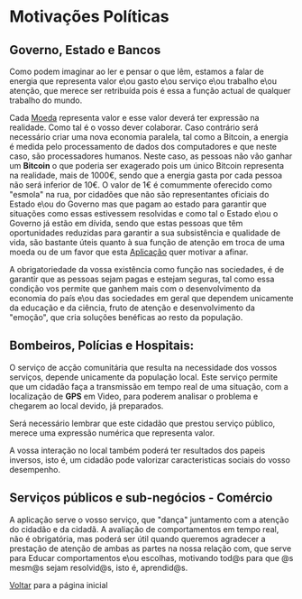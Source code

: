 # Motivações Políticas

## Governo, Estado e Bancos

Como podem imaginar ao ler e pensar o que lêm, estamos a falar de energia que representa valor e\ou gasto e\ou serviço e\ou trabalho e\ou atenção, que merece ser retribuída pois é essa a função actual de qualquer trabalho do mundo. 

Cada [Moeda](./MOEDA.md) representa valor e esse valor deverá ter expressão na realidade. Como tal é o vosso dever colaborar. Caso contrário será necessário criar uma nova economia paralela, tal como a Bitcoin,  a energia é medida pelo processamento de dados dos computadores e que neste caso, são processadores humanos. Neste caso, as pessoas não vão ganhar um <b>Bitcoin</b> o que poderia ser exagerado pois um único Bitcoin representa na realidade, mais de 1000€, sendo que a energia gasta por cada pessoa não será inferior de 10€. O valor de 1€ é comummente oferecido como "esmola" na rua, por cidadões que não são representantes oficiais do Estado e\ou do Governo mas que pagam ao estado para garantir que situações como essas estivessem resolvidas e como tal o Estado e\ou o Governo já estão em dívida, sendo que estas pessoas que têm oportunidades reduzidas para garantir a sua subsistência e qualidade de vida, são bastante úteis quanto à sua função de atenção em troca de uma moeda ou de um favor que esta [Aplicação](./APP.md) quer motivar a afinar.

A obrigatoriedade da vossa existência como função nas sociedades, é de garantir que as pessoas sejam pagas e estejam seguras, tal como essa condição vos permite que ganhem mais com o desenvolvimento da economia do país e\ou das sociedades em geral que dependem unicamente da educação e da ciência, fruto de atenção e desenvolvimento da "emoção", que cria soluções benéficas ao resto da população.

## Bombeiros, Polícias e Hospitais: 

O serviço de acção comunitária que resulta na necessidade dos vossos serviços, depende unicamente da população local. Este serviço permite que um cidadão faça a transmissão em tempo real de uma situação, com a localização de <b>GPS</b> em Video, para poderem analisar o problema e chegarem ao local devido, já preparados.

Será necessário lembrar que este cidadão que prestou serviço público, merece uma expressão numérica que representa valor.

A vossa interação no local também poderá ter resultados dos papeis inversos, isto é, um cidadão pode valorizar caracteristicas sociais do vosso desempenho.

## Serviços públicos e sub-negócios - Comércio

A aplicação serve o vosso serviço, que "dança" juntamento com a atenção do cidadão e da cidadã. A avaliação de comportamentos em tempo real, não é obrigatória, mas poderá ser útil quando queremos agradecer a prestação de atenção de ambas as partes na nossa relação com, que serve para Educar comportamentos e\ou escolhas, motivando tod@s para que @s mesm@s sejam resolvid@s, isto é, aprendid@s.

[Voltar](./README.md) para a página inicial